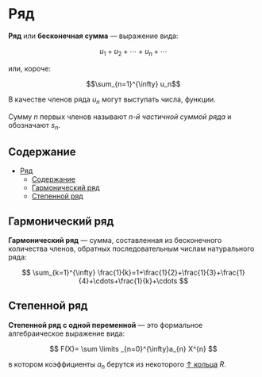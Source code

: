 # Ряд

**Ряд** или **бесконечная сумма** — выражение вида:

$$u_1 + u_2 + \cdots + u_n + \cdots$$

или, короче:

$$\sum_{n=1}^{\infty} u_n$$

В качестве членов ряда $u_n$ могут выступать числа, функции.

Сумму $n$ первых членов называют *n-й частичной суммой ряда* и обозначают $s_n$.

## Содержание

- [Ряд](#ряд)
  - [Содержание](#содержание)
  - [Гармонический ряд](#гармонический-ряд)
  - [Степенной ряд](#степенной-ряд)

## Гармонический ряд

**Гармонический ряд** — сумма, составленная из бесконечного количества членов, обратных последовательным числам натурального ряда:

$$
\sum_{k=1}^{\infty} \frac{1}{k}=1+\frac{1}{2}+\frac{1}{3}+\frac{1}{4}+\cdots+\frac{1}{k}+\cdots
$$

## Степенной ряд

**Степенной ряд с одной переменной** — это формальное алгебраическое выражение вида:

$$
F(X)= \sum \limits _{n=0}^{\infty}a_{n} X^{n}
$$

в котором коэффициенты $a_{n}$ берутся из некоторого [↑ кольца](https://ru.wikipedia.org/wiki/Кольцо_(математика)) $R$.
